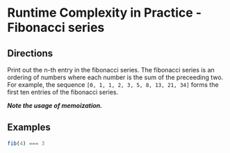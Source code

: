 # Runtime Complexity in Practice - Fibonacci series

## Directions

Print out the n-th entry in the fibonacci series. The fibonacci series is an ordering of numbers where each number is the sum of the preceeding two. For example, the sequence  `[0, 1, 1, 2, 3, 5, 8, 13, 21, 34]` forms the first ten entries of the fibonacci series.

_**Note the usage of memoization.**_

## Examples

```javascript
fib(4) === 3